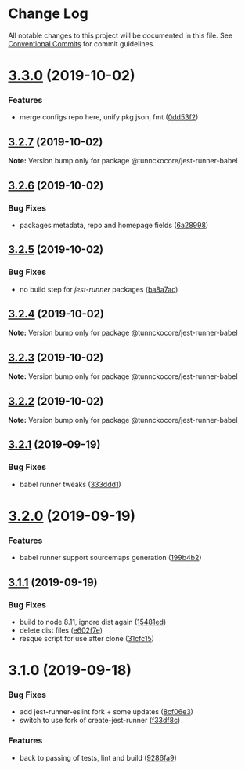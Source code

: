 # Change Log

All notable changes to this project will be documented in this file.
See [Conventional Commits](https://conventionalcommits.org) for commit guidelines.

# [3.3.0](https://github.com/tunnckoCore/opensource/tree/master/@tunnckocore/jest-runner-babel/compare/@tunnckocore/jest-runner-babel@3.2.7...@tunnckocore/jest-runner-babel@3.3.0) (2019-10-02)


### Features

* merge configs repo here, unify pkg json, fmt ([0dd53f2](https://github.com/tunnckoCore/opensource/tree/master/@tunnckocore/jest-runner-babel/commit/0dd53f2))





## [3.2.7](https://github.com/tunnckoCore/opensource/tree/master/@tunnckocore/jest-runner-babel/compare/@tunnckocore/jest-runner-babel@3.2.6...@tunnckocore/jest-runner-babel@3.2.7) (2019-10-02)

**Note:** Version bump only for package @tunnckocore/jest-runner-babel





## [3.2.6](https://github.com/tunnckoCore/opensource/tree/master/@tunnckocore/jest-runner-babel/compare/@tunnckocore/jest-runner-babel@3.2.5...@tunnckocore/jest-runner-babel@3.2.6) (2019-10-02)


### Bug Fixes

* packages metadata, repo and homepage fields ([6a28998](https://github.com/tunnckoCore/opensource/tree/master/@tunnckocore/jest-runner-babel/commit/6a28998))





## [3.2.5](https://github.com/tunnckoCore/opensource/compare/@tunnckocore/jest-runner-babel@3.2.4...@tunnckocore/jest-runner-babel@3.2.5) (2019-10-02)


### Bug Fixes

* no build step for *jest-runner* packages ([ba8a7ac](https://github.com/tunnckoCore/opensource/commit/ba8a7ac))





## [3.2.4](https://github.com/tunnckoCore/opensource/compare/@tunnckocore/jest-runner-babel@3.2.3...@tunnckocore/jest-runner-babel@3.2.4) (2019-10-02)

**Note:** Version bump only for package @tunnckocore/jest-runner-babel





## [3.2.3](https://github.com/tunnckoCore/opensource/compare/@tunnckocore/jest-runner-babel@3.2.2...@tunnckocore/jest-runner-babel@3.2.3) (2019-10-02)

**Note:** Version bump only for package @tunnckocore/jest-runner-babel





## [3.2.2](https://github.com/tunnckoCore/opensource/compare/@tunnckocore/jest-runner-babel@3.2.1...@tunnckocore/jest-runner-babel@3.2.2) (2019-10-02)

**Note:** Version bump only for package @tunnckocore/jest-runner-babel





## [3.2.1](https://github.com/tunnckoCore/opensource/compare/@tunnckocore/jest-runner-babel@3.2.0...@tunnckocore/jest-runner-babel@3.2.1) (2019-09-19)


### Bug Fixes

* babel runner tweaks ([333ddd1](https://github.com/tunnckoCore/opensource/commit/333ddd1))





# [3.2.0](https://github.com/tunnckoCore/opensource/compare/@tunnckocore/jest-runner-babel@3.1.1...@tunnckocore/jest-runner-babel@3.2.0) (2019-09-19)


### Features

* babel runner support sourcemaps generation ([199b4b2](https://github.com/tunnckoCore/opensource/commit/199b4b2))





## [3.1.1](https://github.com/tunnckoCore/opensource/compare/@tunnckocore/jest-runner-babel@3.1.0...@tunnckocore/jest-runner-babel@3.1.1) (2019-09-19)


### Bug Fixes

* build to node 8.11, ignore dist again ([15481ed](https://github.com/tunnckoCore/opensource/commit/15481ed))
* delete dist files ([e602f7e](https://github.com/tunnckoCore/opensource/commit/e602f7e))
* resque script for use after clone ([31cfc15](https://github.com/tunnckoCore/opensource/commit/31cfc15))





# 3.1.0 (2019-09-18)


### Bug Fixes

* add jest-runner-eslint fork + some updates ([8cf06e3](https://github.com/tunnckoCore/opensource/commit/8cf06e3))
* switch to use fork of create-jest-runner ([f33df8c](https://github.com/tunnckoCore/opensource/commit/f33df8c))


### Features

* back to passing of tests, lint and build ([9286fa9](https://github.com/tunnckoCore/opensource/commit/9286fa9))
